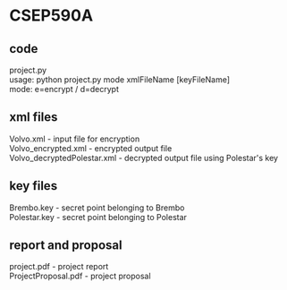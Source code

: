 # CSEP590A

## code
project.py  
    usage: python project.py mode xmlFileName [keyFileName]  
      mode: e=encrypt / d=decrypt  

## xml files
Volvo.xml - input file for encryption  
Volvo_encrypted.xml - encrypted output file  
Volvo_decryptedPolestar.xml - decrypted output file using Polestar's key  

## key files
Brembo.key - secret point belonging to Brembo  
Polestar.key - secret point belonging to Polestar  

## report and proposal
project.pdf - project report  
ProjectProposal.pdf - project proposal  
